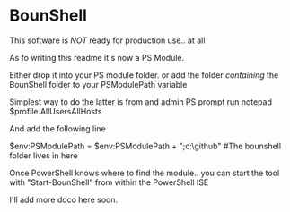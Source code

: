 # BounShell

This software is *NOT* ready for production use.. at all

As fo writing this readme it's now a PS Module.

Either drop it into your PS module folder. or add the folder *containing* the BounShell folder to your PSModulePath variable
 
Simplest way to do the latter is from and admin PS prompt run
notepad $profile.AllUsersAllHosts

And add the following line

$env:PSModulePath = $env:PSModulePath + ";c:\github\" #The bounshell folder lives in here

Once PowerShell knows where to find the module.. you can start the tool with "Start-BounShell" from within the PowerShell ISE

I'll add more doco here soon.
